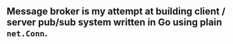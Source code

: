 ## Message broker is my attempt at building client / server pub/sub system written in Go using plain `net.Conn`. 
